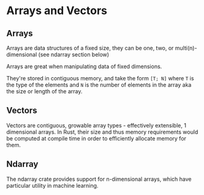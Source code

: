 # Arrays and Vectors

## Arrays

Arrays are data structures of a fixed size, they can be one, two, or multi(n)-dimensional (see ndarray section below)

Arrays are great when manipulating data of fixed dimensions.

They're stored in contiguous memory, and take the form `[T; N]` where `T` is the type of the elements and `N` is the number of elements in the array aka the size or length of the array.

## Vectors

Vectors are contiguous, growable array types - effectively extensible, 1 dimensional arrays. 
In Rust, their size and thus memory requirements would be computed at compile time in order to efficiently
allocate memory for them.

## Ndarray

The ndarray crate provides support for n-dimensional arrays, which have particular utility in machine learning.
